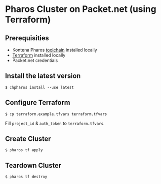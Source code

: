# Pharos Cluster on Packet.net (using Terraform)


## Prerequisities

- Kontena Pharos [toolchain](https://www.pharos.sh/docs/install.html) installed locally
- [Terraform](https://www.terraform.io/) installed locally
- Packet.net credentials

## Install the latest version

```
$ chpharos install --use latest
```

## Configure Terraform

```
$ cp terraform.example.tfvars terraform.tfvars
```

Fill `project_id` & `auth_token` to `terraform.tfvars`.

## Create Cluster

```
$ pharos tf apply
```

## Teardown Cluster

```
$ pharos tf destroy
```
